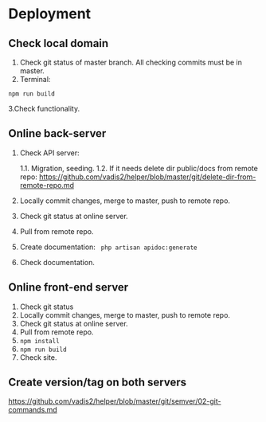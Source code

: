 # Deployment
## Check local domain
1. Check git status of master branch. All checking commits must be in master.
2. Terminal:
````
npm run build 
````
3.Check functionality.

## Online back-server
1. Check API server:
    
    1.1. Migration, seeding.
    1.2. If it needs delete dir public/docs from remote repo: https://github.com/vadis2/helper/blob/master/git/delete-dir-from-remote-repo.md

2. Locally commit changes, merge to master, push to remote repo.
3. Check git status at online server.
4. Pull from remote repo.
5. Create documentation: ```` php artisan apidoc:generate````
6. Check documentation.

## Online front-end server
1. Check git status
2. Locally commit changes, merge to master, push to remote repo.
3. Check git status at online server.
4. Pull from remote repo.
5. ````npm install````
6. ````npm run build````
7. Check site.

## Create version/tag on both servers
https://github.com/vadis2/helper/blob/master/git/semver/02-git-commands.md
   
